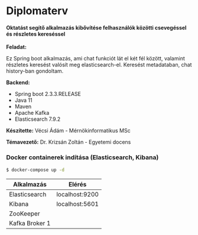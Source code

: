 # Diplomaterv
#### Oktatást segítő alkalmazás kibővítése felhasználók közötti csevegéssel és részletes kereséssel

**Feladat:**

Ez Spring boot alkalmazás, ami chat funkciót lát el két fél között, valamint részletes keresést valósít meg elasticsearch-el. Keresést metadataban, chat history-ban gondoltam.

**Backend:**
  - Spring boot 2.3.3.RELEASE
  - Java 11
  - Maven
  - Apache Kafka
  - Elasticsearch 7.9.2

**Készítette:** Vécsi Ádám - Mérnökinformatikus MSc

**Témavezető:** Dr. Krizsán Zoltán - Egyetemi docens

### Docker containerek indítása (Elasticsearch, Kibana)

```sh
$ docker-compose up -d
```

| Alkalmazás | Elérés |
| ---------- | ------ |
| Elasticsearch | localhost:9200 |
| Kibana | localhost:5601 |
| ZooKeeper|  |
| Kafka Broker 1|  |

